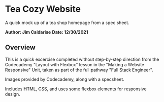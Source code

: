 # Tea Cozy Website

A quick mock up of a tea shop homepage from a spec sheet.

**Author: Jim Caldarise**
**Date: 12/30/2021**

## Overview
This is a quick excercise completed without step-by-step direction from the
Codecademy "Layout with Flexbox" lesson in the "Making a Website Responsive"
Unit, taken as part of the full pathway "Full Stack Engineer".

Images provided by Codecademy, along with a specsheet. 

Includes HTML, CSS, and uses some flexbox elements for responsive design.